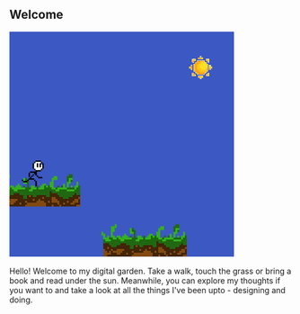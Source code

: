 ## Welcome

![gif loading...](https://raw.githubusercontent.com/swarnamanjari-chellapandi/mdef25-27/main/docs/images/running-man.gif)

Hello! Welcome to my digital garden. Take a walk, touch the grass or bring a book and read under the sun. Meanwhile, you can explore my thoughts if you want to and take a look at all the things I've been upto - designing and doing. 
